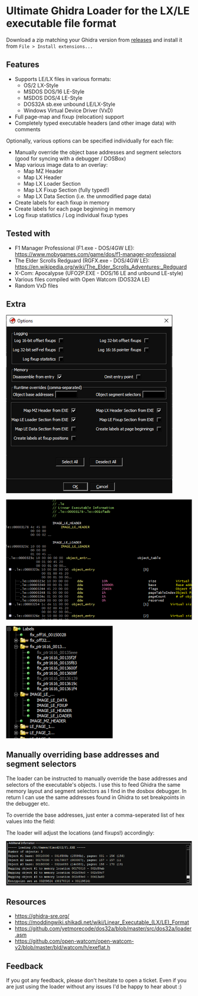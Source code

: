 # Ultimate Ghidra Loader for the LX/LE executable file format

Download a zip matching your Ghidra version from [releases](https://github.com/yetmorecode/ghidra-lx-loader/releases) and install it from `File > Install extensions...`

## Features

* Supports LE/LX files in various formats:
  * OS/2 LX-Style
  * MSDOS DOS/16 LE-Style
  * MSDOS DOS/4 LE-Style
  * DOS32A sb.exe unbound LE/LX-Style
  * Windows Virtual Device Driver (VxD)
* Full page-map and fixup (relocation) support
* Completely typed executable headers (and other image data) with comments

Optionally, various options can be specified individually for each file:

* Manually override the object base addresses and segment selectors (good for syncing with a debugger / DOSBox)
* Map various image data to an overlay:
  * Map MZ Header
  * Map LX Header
  * Map LX Loader Section
  * Map LX Fixup Section (fully typed!)
  * Map LX Data Section (i.e. the unmodified page data)
* Create labels for each fixup in memory
* Create labels for each page beginning in memory
* Log fixup statistics / Log individual fixup types

## Tested with

* F1 Manager Professional (F1.exe - DOS/4GW LE): https://www.mobygames.com/game/dos/f1-manager-professional
* The Elder Scrolls Redguard (RGFX.exe - DOS/4GW LE): https://en.wikipedia.org/wiki/The_Elder_Scrolls_Adventures:_Redguard
* X-Com: Apocalypse (UFO2P.EXE - DOS/16 LE and unbound LE-style)
* Various files compiled with Open Watcom (DOS32A LE)
* Random VxD files

## Extra

![Options](data/options.png)

![Options](data/imagedata.png)

![Options](data/labels.png)

## Manually overriding base addresses and segment selectors

The loader can be instructed to manually override the base addresses and selectors of the executable's objects. I use this to feed Ghidra the same memory layout and segment selectors as I find in the dosbox debugger. In return I can use the same addresses found in Ghidra to set breakpoints in the debugger etc.

To override the base addresses, just enter a comma-seperated list of hex values into the field:

The loader will adjust the locations (and fixups!) accordingly:

![New locations](data/options2.png)

## Resources

* https://ghidra-sre.org/
* https://moddingwiki.shikadi.net/wiki/Linear_Executable_(LX/LE)_Format
* https://github.com/yetmorecode/dos32a/blob/master/src/dos32a/loader.asm
* https://github.com/open-watcom/open-watcom-v2/blob/master/bld/watcom/h/exeflat.h


## Feedback

If you got any feedback, please don't hesitate to open a ticket. Even if you are just using the loader without any issues I'd be happy to hear about :)
